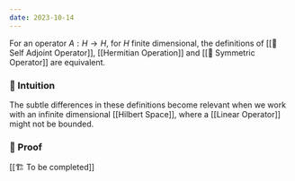 ```yaml
---
date: 2023-10-14
---
```

For an operator $A : H \rightarrow H$, for $H$ finite dimensional, the definitions of [[📘 Self Adjoint Operator]], [[Hermitian Operation]] and [[📘 Symmetric Operator]] are equivalent.
### 💭 Intuition
The subtle differences in these definitions become relevant when we work with an infinite dimensional [[Hilbert Space]], where a [[Linear Operator]] might not be bounded.
### 🧠 Proof
[[🏗️ To be completed]]